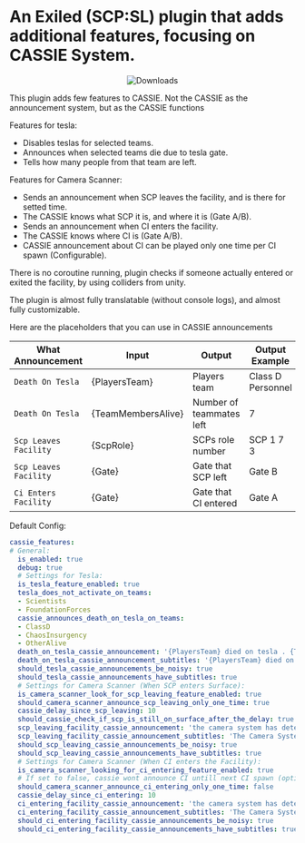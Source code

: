 # An Exiled (SCP:SL) plugin that adds additional features, focusing on CASSIE System.

<div align="center">
    
<img src="https://img.shields.io/github/downloads/iksemdem/CassieFeatures/total?style=for-the-badge&logo=github" alt="Downloads">

</div>

This plugin adds few features to CASSIE. Not the CASSIE as the announcement system, but as the CASSIE functions

Features for tesla:
 - Disables teslas for selected teams.
 - Announces when selected teams die due to tesla gate.
 - Tells how many people from that team are left.

Features for Camera Scanner:
- Sends an announcement when SCP leaves the facility, and is there for setted time.
- The CASSIE knows what SCP it is, and where it is (Gate A/B).
- Sends an announcement when CI enters the facility.
- The CASSIE knows where CI is (Gate A/B).
- CASSIE announcement about CI can be played only one time per CI spawn (Configurable).

There is no coroutine running, plugin checks if someone actually entered or exited the facility, by using colliders from unity.

The plugin is almost fully translatable (without console logs), and almost fully customizable.

Here are the placeholders that you can use in CASSIE announcements

| What Announcement | Input | Output | Output Example |
| ------------- | ------------- | ------------- | ------------- |
| `Death On Tesla`  | {PlayersTeam}  | Players team | Class D Personnel |
| `Death On Tesla`  | {TeamMembersAlive}  | Number of teammates left | 7 |
| `Scp Leaves Facility`  | {ScpRole}  | SCPs role number | SCP 1 7 3 |
| `Scp Leaves Facility`  | {Gate}  | Gate that SCP left | Gate B |
| `Ci Enters Facility`  | {Gate}  | Gate that CI entered | Gate A |

Default Config:
```yaml
cassie_features:
# General:
  is_enabled: true
  debug: true
  # Settings for Tesla:
  is_tesla_feature_enabled: true
  tesla_does_not_activate_on_teams:
  - Scientists
  - FoundationForces
  cassie_announces_death_on_tesla_on_teams:
  - ClassD
  - ChaosInsurgency
  - OtherAlive
  death_on_tesla_cassie_announcement: '{PlayersTeam} died on tesla . {TeamMembersAlive} {PlayersTeam}s left'
  death_on_tesla_cassie_announcement_subtitles: '{PlayersTeam} died on tesla. {TeamMembersAlive} {PlayersTeam}s left.'
  should_tesla_cassie_announcements_be_noisy: true
  should_tesla_cassie_announcements_have_subtitles: true
  # Settings for Camera Scanner (When SCP enters Surface):
  is_camera_scanner_look_for_scp_leaving_feature_enabled: true
  should_camera_scanner_announce_scp_leaving_only_one_time: true
  cassie_delay_since_scp_leaving: 10
  should_cassie_check_if_scp_is_still_on_surface_after_the_delay: true
  scp_leaving_facility_cassie_announcement: 'the camera system has detected {ScpRole} outside the facility at {Gate}'
  scp_leaving_facility_cassie_announcement_subtitles: 'The Camera System has detected {ScpRole} outside the Facility at {Gate}.'
  should_scp_leaving_cassie_announcements_be_noisy: true
  should_scp_leaving_cassie_announcements_have_subtitles: true
  # Settings for Camera Scanner (When CI enters the Facility):
  is_camera_scanner_looking_for_ci_entering_feature_enabled: true
  # If set to false, cassie wont announce CI untill next CI spawn (option below)
  should_camera_scanner_announce_ci_entering_only_one_time: false
  cassie_delay_since_ci_entering: 10
  ci_entering_facility_cassie_announcement: 'the camera system has detected chaos insurgency agents inside the facility at {Gate}'
  ci_entering_facility_cassie_announcement_subtitles: 'The Camera System has detected Chaos Insurgency Agents inside the Facility at {Gate}.'
  should_ci_entering_facility_cassie_announcements_be_noisy: true
  should_ci_entering_facility_cassie_announcements_have_subtitles: true
```
